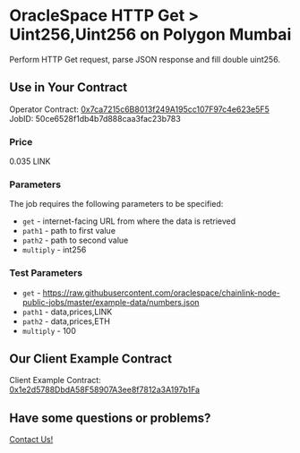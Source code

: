 # OracleSpace HTTP Get > Uint256,Uint256 on Polygon Mumbai

Perform HTTP Get request, parse JSON response and fill double uint256.

## Use in Your Contract

Operator Contract: [0x7ca7215c6B8013f249A195cc107F97c4e623e5F5](https://mumbai.polygonscan.com/address/0x7ca7215c6B8013f249A195cc107F97c4e623e5F5)  
JobID: 50ce6528f1db4b7d888caa3fac23b783

### Price

0.035 LINK

### Parameters

The job requires the following parameters to be specified:

* `get` - internet-facing URL from where the data is retrieved
* `path1` - path to first value
* `path2` - path to second value
* `multiply` - int256

### Test Parameters

* `get` - https://raw.githubusercontent.com/oraclespace/chainlink-node-public-jobs/master/example-data/numbers.json
* `path1` - data,prices,LINK
* `path2` - data,prices,ETH
* `multiply` - 100

## Our Client Example Contract
  
Client Example Contract: [0x1e2d5788DbdA58F58907A3ee8f7812a3A197b1Fa](https://mumbai.polygonscan.com/address/0x1e2d5788DbdA58F58907A3ee8f7812a3A197b1Fa)

## Have some questions or problems?

[Contact Us!](https://github.com/oraclespace/chainlink-node-public-jobs#contact-us)

